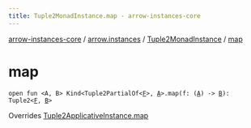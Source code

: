 ```yaml
---
title: Tuple2MonadInstance.map - arrow-instances-core
---
```


[arrow-instances-core](../../index.html) / [arrow.instances](../index.html) / [Tuple2MonadInstance](index.html) / [map](./map.html)

# map

`open fun <A, B> Kind<Tuple2PartialOf<`[`F`](index.html#F)`>, `[`A`](map.html#A)`>.map(f: (`[`A`](map.html#A)`) -> `[`B`](map.html#B)`): Tuple2<`[`F`](index.html#F)`, `[`B`](map.html#B)`>`

Overrides [Tuple2ApplicativeInstance.map](../-tuple2-applicative-instance/map.html)

